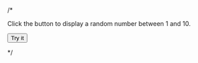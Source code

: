 /*
<!DOCTYPE html>
<html>
<body>

<p>Click the button to display a random number between 1 and 10.</p>

<button onclick="myFunction()">Try it</button>

<p id="demo"></p>

<script>
function myFunction() {
    var x = Math.floor((Math.random() * 10) + 1);
    document.getElementById("demo").innerHTML = x;
}
</script>

</body>
</html>
*/
